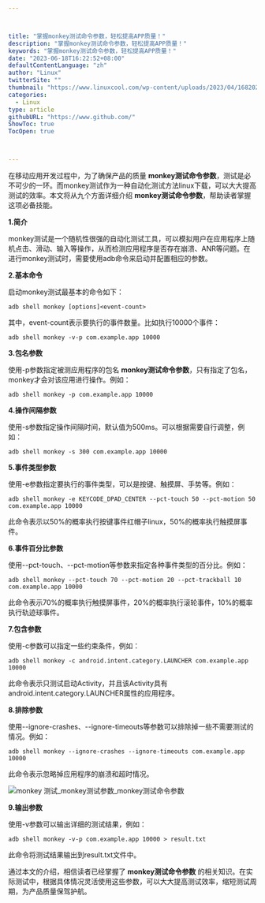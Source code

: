 ```yaml
---



title: "掌握monkey测试命令参数，轻松提高APP质量！"
description: "掌握monkey测试命令参数，轻松提高APP质量！"
keywords: "掌握monkey测试命令参数，轻松提高APP质量！"
date: "2023-06-18T16:22:52+08:00"
defaultContentLanguage: "zh"
author: "Linux"
twitterSite: ""
thumbnail: "https://www.linuxcool.com/wp-content/uploads/2023/04/1682021321240_0.jpg"
categories:
  - Linux
type: article
githubURL: "https://www.github.com/"
ShowToc: true
TocOpen: true



---
```


在移动应用开发过程中，为了确保产品的质量 **monkey测试命令参数**，测试是必不可少的一环。而monkey测试作为一种自动化测试方法linux下载，可以大大提高测试的效率。本文将从九个方面详细介绍 **monkey测试命令参数**，帮助读者掌握这项必备技能。

**1.简介**

monkey测试是一个随机性很强的自动化测试工具，可以模拟用户在应用程序上随机点击、滑动、输入等操作，从而检测应用程序是否存在崩溃、ANR等问题。在进行monkey测试时，需要使用adb命令来启动并配置相应的参数。

**2.基本命令**

启动monkey测试最基本的命令如下：

```
adb shell monkey [options]<event-count>
```

其中，event-count表示要执行的事件数量。比如执行10000个事件：

```
adb shell monkey -v-p com.example.app 10000
```

**3.包名参数**

使用-p参数指定被测应用程序的包名 **monkey测试命令参数**，只有指定了包名，monkey才会对该应用进行操作。例如：

```
adb shell monkey -p com.example.app 10000
```

**4.操作间隔参数**

使用-s参数指定操作间隔时间，默认值为500ms。可以根据需要自行调整，例如：

```
adb shell monkey -s 300 com.example.app 10000
```

**5.事件类型参数**

使用-e参数指定要执行的事件类型，可以是按键、触摸屏、手势等。例如：

```
adb shell monkey -e KEYCODE_DPAD_CENTER --pct-touch 50 --pct-motion 50 com.example.app 10000
```

此命令表示以50%的概率执行按键事件红帽子linux，50%的概率执行触摸屏事件。

**6.事件百分比参数**

使用--pct-touch、--pct-motion等参数来指定各种事件类型的百分比。例如：

```
adb shell monkey --pct-touch 70 --pct-motion 20 --pct-trackball 10 com.example.app 10000
```

此命令表示70%的概率执行触摸屏事件，20%的概率执行滚轮事件，10%的概率执行轨迹球事件。

**7.包含参数**

使用-c参数可以指定一些约束条件，例如：

```
adb shell monkey -c android.intent.category.LAUNCHER com.example.app 10000
```

此命令表示只测试启动Activity，并且该Activity具有android.intent.category.LAUNCHER属性的应用程序。

**8.排除参数**

使用--ignore-crashes、--ignore-timeouts等参数可以排除掉一些不需要测试的情况。例如：

```
adb shell monkey --ignore-crashes --ignore-timeouts com.example.app 10000
```

此命令表示忽略掉应用程序的崩溃和超时情况。

![monkey 测试_monkey测试参数_monkey测试命令参数](https://www.linuxcool.com/wp-content/uploads/2023/04/1682021321240_0.jpg)

**9.输出参数**

使用-v参数可以输出详细的测试结果，例如：

```
adb shell monkey -v-p com.example.app 10000 > result.txt
```

此命令将测试结果输出到result.txt文件中。

通过本文的介绍，相信读者已经掌握了 **monkey测试命令参数** 的相关知识。在实际测试中，根据具体情况灵活使用这些参数，可以大大提高测试效率，缩短测试周期，为产品质量保驾护航。